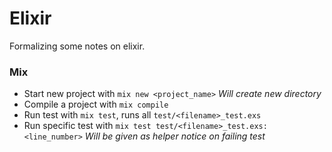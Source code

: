 Elixir
======

Formalizing some notes on elixir.

### Mix
- Start new project with `mix new <project_name>`
  *Will create new directory*
- Compile a project with `mix compile`
- Run test with `mix test`, runs all `test/<filename>_test.exs`
- Run specific test with `mix test test/<filename>_test.exs:<line_number>`
  *Will be given as helper notice on failing test*
